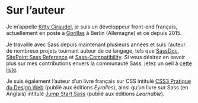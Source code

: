 
# Sur l’auteur

Je m’appelle [Kitty Giraudel](https://kittygiraudel.com), je suis un développeur front-end français, actuellement en poste à [Gorillas](https://gorillas.io/) à Berlin (Allemagne) et ce depuis 2015.

Je travaille avec Sass depuis maintenant plusieurs années et suis l’auteur de nombreux projets tournant autour de ce langage, tels que [SassDoc](http://sassdoc.com), [SitePoint Sass Reference](https://sitepoint.com/sass-reference/) et [Sass-Compatibility](https://hugogiraudel.github.io/sass-compatibility/). Si vous désirez en savoir plus sur mes contributions envers la communauté Sass, jetez un oeil à [cette liste](https://github.com/KittyGiraudel/awesome-sass).

Je suis également l’auteur d’un livre français sur CSS intitulé [CSS3 Pratique du Design Web](https://www.eyrolles.com/Informatique/Livre/css3-9782212678963/) (publié aux éditions *Eyrolles*), ainsi qu’un livre sur Sass (en Anglais) intitulé [Jump Start Sass](https://learnable.com/books/jump-start-sass) (publié aux éditions *Learnable*).
